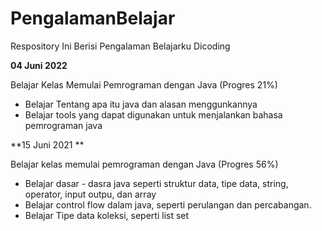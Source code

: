 # PengalamanBelajar
Respository Ini Berisi Pengalaman Belajarku Dicoding

**04 Juni 2022**

Belajar Kelas Memulai Pemrograman dengan Java (Progres 21%)
 * Belajar Tentang apa itu java dan alasan menggunkannya
 * Belajar tools yang dapat digunakan untuk menjalankan bahasa pemrograman java

**15 Juni 2021 **

Belajar kelas memulai pemrograman dengan Java (Progres 56%)
 * Belajar dasar - dasra java seperti struktur data, tipe data, string, operator, input outpu, dan array
 * Belajar control flow dalam java, seperti perulangan dan percabangan.
 * Belajar Tipe data koleksi, seperti list set 
